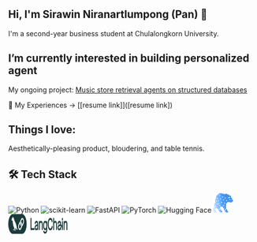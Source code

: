 ## Hi, I'm Sirawin Niranartlumpong (Pan) 👋
I'm a second-year business student at Chulalongkorn University.

## I’m currently interested in building personalized agent

My ongoing project: [Music store retrieval agents on structured databases](https://github.com/sirawin/music-store-agent.git)

📄 My Experiences -> [[resume link]]([resume link])


## Things I love:
Aesthetically-pleasing product, bloudering, and table tennis.


## 🛠 Tech Stack
<div align="left">
  <img src="https://cdn.jsdelivr.net/gh/devicons/devicon@latest/icons/python/python-original.svg" alt="Python" width="35" height="35"/>
  <img src="https://cdn.jsdelivr.net/gh/devicons/devicon@latest/icons/scikitlearn/scikitlearn-original.svg" alt="scikit-learn" width="40" height="40"/>
  <img src="https://cdn.jsdelivr.net/gh/devicons/devicon@latest/icons/fastapi/fastapi-original.svg" alt="FastAPI" width="35" height="35"/>
  <img src="https://cdn.jsdelivr.net/gh/devicons/devicon@latest/icons/pytorch/pytorch-original.svg" alt="PyTorch" width="35" height="35"/> 
  <img src="https://huggingface.co/datasets/huggingface/brand-assets/resolve/main/hf-logo.svg" alt="Hugging Face" width="40" height="40"/>
  <img src="https://github.com/pola-rs/polars-static/blob/master/logos/polars_logo_blue.svg" alt="Polars" width="40" height="40"/>
  <img src="https://github.com/langchain-ai/langchain/blob/master/docs/static/img/logo-dark.svg" alt="langchain" width="120" height="40">
</div>
